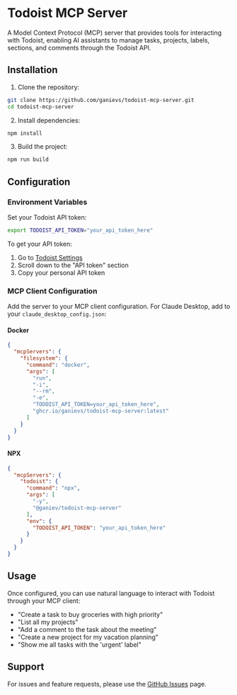 # Todoist MCP Server

A Model Context Protocol (MCP) server that provides tools for interacting with
Todoist, enabling AI assistants to manage tasks, projects, labels, sections, and
comments through the Todoist API.

## Installation

1. Clone the repository:

```bash
git clone https://github.com/ganievs/todoist-mcp-server.git
cd todoist-mcp-server
```

2. Install dependencies:

```bash
npm install
```

3. Build the project:

```bash
npm run build
```

## Configuration

### Environment Variables

Set your Todoist API token:

```bash
export TODOIST_API_TOKEN="your_api_token_here"
```

To get your API token:

1. Go to
   [Todoist Settings](https://app.todoist.com/app/settings/integrations/developer)
2. Scroll down to the "API token" section
3. Copy your personal API token

### MCP Client Configuration

Add the server to your MCP client configuration. For Claude Desktop, add to your
`claude_desktop_config.json`:

#### Docker

```json
{
  "mcpServers": {
    "filesystem": {
      "command": "docker",
      "args": [
        "run",
        "-i",
        "--rm",
        "-e",
        "TODOIST_API_TOKEN=your_api_token_here",
        "ghcr.io/ganievs/todoist-mcp-server:latest"
      ]
    }
  }
}
```

#### NPX

```json
{
  "mcpServers": {
    "todoist": {
      "command": "npx",
      "args": [
        "-y",
        "@ganiev/todoist-mcp-server"
      ],
      "env": {
        "TODOIST_API_TOKEN": "your_api_token_here"
      }
    }
  }
}
```

## Usage

Once configured, you can use natural language to interact with Todoist through
your MCP client:

- "Create a task to buy groceries with high priority"
- "List all my projects"
- "Add a comment to the task about the meeting"
- "Create a new project for my vacation planning"
- "Show me all tasks with the 'urgent' label"

## Support

For issues and feature requests, please use the
[GitHub Issues](https://github.com/ganievs/todoist-mcp-server/issues) page.
